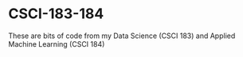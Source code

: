 # CSCI-183-184
These are bits of code from my Data Science (CSCI 183) and Applied Machine Learning (CSCI 184)
